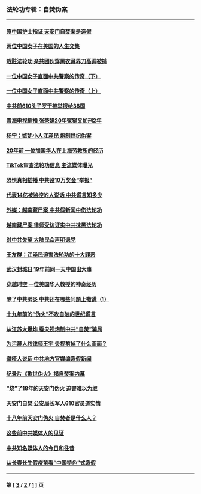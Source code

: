 ### 法轮功专辑：自焚伪案
---
#### [原中国护士指证 天安门自焚案是造假](../../pages/nf5562/n13172289.md?08210430) 
#### [两位中国女子在美国的人生交集](../../pages/nf5562/n13156138.md?08210430) 
#### [栽赃法轮功 亲共团伙穿黑衣藏界刀高调被捕](../../pages/nf5562/n13073780.md?08210430) 
#### [一位中国女子直面中共警察的传奇（下）](../../pages/nf5562/n12989706.md?08210430) 
#### [一位中国女子直面中共警察的传奇（上）](../../pages/nf5562/n12985072.md?08210430) 
#### [中共前610头子罗干被举报给38国](../../pages/nf5562/n12975419.md?08210430) 
#### [青海电视插播 张荣娟20年冤狱又加刑2年](../../pages/nf5562/n12738166.md?08210430) 
#### [杨宁：嫉妒小人江泽民 炮制世纪伪案](../../pages/nf5562/n12724108.md?08210430) 
#### [20年前 一位加国华人在上海劳教所的经历](../../pages/nf5562/n12707932.md?08210430) 
#### [TikTok审查法轮功信息 主流媒体曝光](../../pages/nf5562/n12362336.md?08210430) 
#### [恐惧真相插播 中共设10万奖金“举报”](../../pages/nf5562/n12306396.md?08210430) 
#### [代表14亿被监控的人说话 中共谎言知多少](../../pages/nf5562/n12297484.md?08210430) 
#### [外媒：越南藏尸案 中共假新闻中伤法轮功](../../pages/nf5562/n12264411.md?08210430) 
#### [越南藏尸案 律师受访证实中共抹黑法轮功](../../pages/nf5562/n12261878.md?08210430) 
#### [对中共失望 大陆民众声明退党](../../pages/nf5562/n12187315.md?08210430) 
#### [王友群：江泽民迫害法轮功的十大罪恶](../../pages/nf5562/n12169074.md?08210430) 
#### [武汉封城日 19年前同一天中国出大事](../../pages/nf5562/n12150901.md?08210430) 
#### [穿越时空  一位美国华人教授的神奇经历](../../pages/nf5562/n12097460.md?08210430) 
#### [除了中共肺炎 中共还在哪些问题上撒谎（1）](../../pages/nf5562/n11955770.md?08210430) 
#### [十九年前的“伪火”不攻自破的世纪谎言](../../pages/nf5562/n11813238.md?08210430) 
#### [从江苏大爆炸 看央视炮制中共“自焚”骗局](../../pages/nf5562/n11140275.md?08210430) 
#### [为污蔑人权律师王宇 央视剪掉了什么画面？](../../pages/nf5562/n11130142.md?08210430) 
#### [聋哑人说话 中共地方官媒编造假新闻](../../pages/nf5562/n11006067.md?08210430) 
#### [纪录片《欺世伪火》揭自焚案内幕](../../pages/nf5562/n11002664.md?08210430) 
#### [“烧”了18年的天安门伪火 迫害难以为继](../../pages/nf5562/n10996660.md?08210430) 
#### [天安门自焚 公安局长军人610官员道实情](../../pages/nf5562/n10997098.md?08210430) 
#### [十八年前天安门伪火 自焚者是什么人？](../../pages/nf5562/n10996556.md?08210430) 
#### [这些前中共媒体人的见证](../../pages/nf5562/n10845276.md?08210430) 
#### [中共知名媒体人的今日和往昔](../../pages/nf5562/n10843569.md?08210430) 
#### [从长春长生假疫苗看“中国特色”式造假](../../pages/nf5562/n10684053.md?08210430) 

---
#### 第 [ [3](./3.md?08210430) / [2](./2.md?08210430) / [1](./1.md?08210430) ] 页
